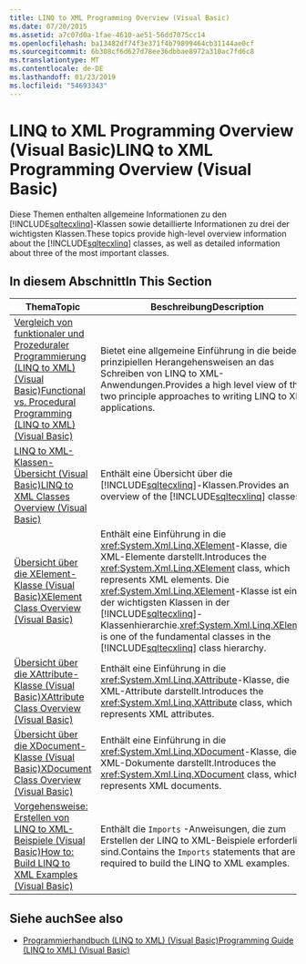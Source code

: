 ```yaml
---
title: LINQ to XML Programming Overview (Visual Basic)
ms.date: 07/20/2015
ms.assetid: a7c07d0a-1fae-4610-ae51-56dd7075cc14
ms.openlocfilehash: ba13482df74f3e371f4b79899464cb31144ae0cf
ms.sourcegitcommit: 6b308cf6d627d78ee36dbbae8972a310ac7fd6c8
ms.translationtype: MT
ms.contentlocale: de-DE
ms.lasthandoff: 01/23/2019
ms.locfileid: "54693343"
---
```

# <a name="linq-to-xml-programming-overview-visual-basic"></a><span data-ttu-id="89b1c-102">LINQ to XML Programming Overview (Visual Basic)</span><span class="sxs-lookup"><span data-stu-id="89b1c-102">LINQ to XML Programming Overview (Visual Basic)</span></span>
<span data-ttu-id="89b1c-103">Diese Themen enthalten allgemeine Informationen zu den [!INCLUDE[sqltecxlinq](~/includes/sqltecxlinq-md.md)]-Klassen sowie detaillierte Informationen zu drei der wichtigsten Klassen.</span><span class="sxs-lookup"><span data-stu-id="89b1c-103">These topics provide high-level overview information about the [!INCLUDE[sqltecxlinq](~/includes/sqltecxlinq-md.md)] classes, as well as detailed information about three of the most important classes.</span></span>  
  
## <a name="in-this-section"></a><span data-ttu-id="89b1c-104">In diesem Abschnitt</span><span class="sxs-lookup"><span data-stu-id="89b1c-104">In This Section</span></span>  
  
|<span data-ttu-id="89b1c-105">Thema</span><span class="sxs-lookup"><span data-stu-id="89b1c-105">Topic</span></span>|<span data-ttu-id="89b1c-106">Beschreibung</span><span class="sxs-lookup"><span data-stu-id="89b1c-106">Description</span></span>|  
|-----------|-----------------|  
|[<span data-ttu-id="89b1c-107">Vergleich von funktionaler und Prozeduraler Programmierung (LINQ to XML) (Visual Basic)</span><span class="sxs-lookup"><span data-stu-id="89b1c-107">Functional vs. Procedural Programming (LINQ to XML) (Visual Basic)</span></span>](../../../../visual-basic/programming-guide/concepts/linq/functional-vs-procedural-programming-linq-to-xml.md)|<span data-ttu-id="89b1c-108">Bietet eine allgemeine Einführung in die beiden prinzipiellen Herangehensweisen an das Schreiben von LINQ to XML-Anwendungen.</span><span class="sxs-lookup"><span data-stu-id="89b1c-108">Provides a high level view of the two principle approaches to writing LINQ to XML applications.</span></span>|  
|[<span data-ttu-id="89b1c-109">LINQ to XML-Klassen-Übersicht (Visual Basic)</span><span class="sxs-lookup"><span data-stu-id="89b1c-109">LINQ to XML Classes Overview (Visual Basic)</span></span>](../../../../visual-basic/programming-guide/concepts/linq/linq-to-xml-classes-overview.md)|<span data-ttu-id="89b1c-110">Enthält eine Übersicht über die [!INCLUDE[sqltecxlinq](~/includes/sqltecxlinq-md.md)]-Klassen.</span><span class="sxs-lookup"><span data-stu-id="89b1c-110">Provides an overview of the [!INCLUDE[sqltecxlinq](~/includes/sqltecxlinq-md.md)] classes.</span></span>|  
|[<span data-ttu-id="89b1c-111">Übersicht über die XElement-Klasse (Visual Basic)</span><span class="sxs-lookup"><span data-stu-id="89b1c-111">XElement Class Overview (Visual Basic)</span></span>](../../../../visual-basic/programming-guide/concepts/linq/xelement-class-overview.md)|<span data-ttu-id="89b1c-112">Enthält eine Einführung in die <xref:System.Xml.Linq.XElement>-Klasse, die XML-Elemente darstellt.</span><span class="sxs-lookup"><span data-stu-id="89b1c-112">Introduces the <xref:System.Xml.Linq.XElement> class, which represents XML elements.</span></span> <span data-ttu-id="89b1c-113">Die <xref:System.Xml.Linq.XElement>-Klasse ist eine der wichtigsten Klassen in der [!INCLUDE[sqltecxlinq](~/includes/sqltecxlinq-md.md)]-Klassenhierarchie.</span><span class="sxs-lookup"><span data-stu-id="89b1c-113"><xref:System.Xml.Linq.XElement> is one of the fundamental classes in the [!INCLUDE[sqltecxlinq](~/includes/sqltecxlinq-md.md)] class hierarchy.</span></span>|  
|[<span data-ttu-id="89b1c-114">Übersicht über die XAttribute-Klasse (Visual Basic)</span><span class="sxs-lookup"><span data-stu-id="89b1c-114">XAttribute Class Overview (Visual Basic)</span></span>](../../../../visual-basic/programming-guide/concepts/linq/xattribute-class-overview.md)|<span data-ttu-id="89b1c-115">Enthält eine Einführung in die <xref:System.Xml.Linq.XAttribute>-Klasse, die XML-Attribute darstellt.</span><span class="sxs-lookup"><span data-stu-id="89b1c-115">Introduces the <xref:System.Xml.Linq.XAttribute> class, which represents XML attributes.</span></span>|  
|[<span data-ttu-id="89b1c-116">Übersicht über die XDocument-Klasse (Visual Basic)</span><span class="sxs-lookup"><span data-stu-id="89b1c-116">XDocument Class Overview (Visual Basic)</span></span>](../../../../visual-basic/programming-guide/concepts/linq/xdocument-class-overview.md)|<span data-ttu-id="89b1c-117">Enthält eine Einführung in die <xref:System.Xml.Linq.XDocument>-Klasse, die XML-Dokumente darstellt.</span><span class="sxs-lookup"><span data-stu-id="89b1c-117">Introduces the <xref:System.Xml.Linq.XDocument> class, which represents XML documents.</span></span>|  
|[<span data-ttu-id="89b1c-118">Vorgehensweise: Erstellen von LINQ to XML-Beispiele (Visual Basic)</span><span class="sxs-lookup"><span data-stu-id="89b1c-118">How to: Build LINQ to XML Examples (Visual Basic)</span></span>](../../../../visual-basic/programming-guide/concepts/linq/how-to-build-linq-to-xml-examples.md)|<span data-ttu-id="89b1c-119">Enthält die `Imports` -Anweisungen, die zum Erstellen der LINQ to XML-Beispiele erforderlich sind.</span><span class="sxs-lookup"><span data-stu-id="89b1c-119">Contains the `Imports` statements that are required to build the LINQ to XML examples.</span></span>|  
  
## <a name="see-also"></a><span data-ttu-id="89b1c-120">Siehe auch</span><span class="sxs-lookup"><span data-stu-id="89b1c-120">See also</span></span>
- [<span data-ttu-id="89b1c-121">Programmierhandbuch (LINQ to XML) (Visual Basic)</span><span class="sxs-lookup"><span data-stu-id="89b1c-121">Programming Guide (LINQ to XML) (Visual Basic)</span></span>](../../../../visual-basic/programming-guide/concepts/linq/programming-guide-linq-to-xml.md)
